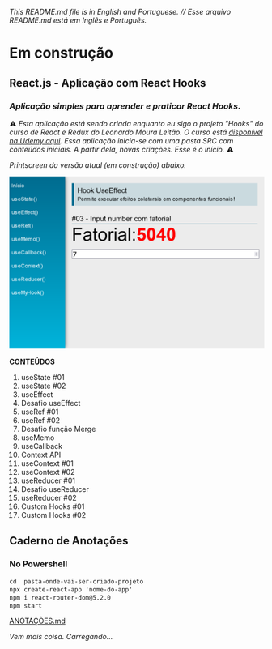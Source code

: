 _This README.md file is in English and Portuguese. // Esse arquivo README.md está em Inglês e Português._

# Em construção

## React.js - Aplicação com React Hooks

###  _Aplicação simples para aprender e praticar **React Hooks**._


 ⚠️ _Esta aplicação está sendo criada enquanto eu sigo o projeto "Hooks" do curso de React e Redux do Leonardo Moura Leitão. O curso está [disponível na Udemy aqui](https://www.udemy.com/course/react-redux-pt/). Essa aplicação inicia-se com uma pasta SRC com conteúdos iniciais. A partir dela, novas criações. Esse é o início._  ⚠️

  _Printscreen da versão atual (em construção) abaixo._

![hooks app](hooks.png)

 **CONTEÚDOS**

 1. useState #01
 2. useState #02
 3. useEffect
 4. Desafio useEffect
 5. useRef #01
 6. useRef #02
 7. Desafio função Merge
 8. useMemo
 9. useCallback
 10. Context API
 11. useContext #01
 12. useContext #02
 13. useReducer #01
 14. Desafio useReducer
 15. useReducer #02
 16. Custom Hooks #01
 17. Custom Hooks #02

## Caderno de Anotações

### No Powershell

```
cd  pasta-onde-vai-ser-criado-projeto
npx create-react-app 'nome-do-app'
npm i react-router-dom@5.2.0
npm start
```
[ANOTAÇÕES.md](https://github.com/barbaracalderon/react-hooks/blob/master/ANOTA%C3%87%C3%95ES.md)

_Vem mais coisa. Carregando..._
